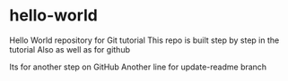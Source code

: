 # hello-world
Hello World repository for Git tutorial
This repo is built step by step in the tutorial 
Also as well as for github

Its for another step on GitHub
Another line for update-readme branch
